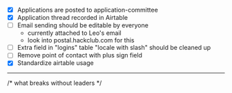  - [x] Applications are posted to application-committee
 - [x] Application thread recorded in Airtable
 - [ ] Email sending should be editable by everyone
    - currently attached to Leo's email
    - look into postal.hackclub.com for this
- [ ] Extra field in "logins" table "locale with slash" should be cleaned up
- [ ] Remove point of contact with plus sign field
- [x] Standardize airtable usage

---

/* what breaks without leaders */
